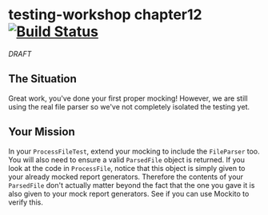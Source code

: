 # testing-workshop chapter12 [![Build Status](https://api.travis-ci.org/the-james-burton/testing-workshop.svg?branch=chapter12)](https://travis-ci.org/the-james-burton/testing-workshop)

*DRAFT*

## The Situation

Great work, you've done your first proper mocking! However, we are still using the real file parser so we've not completely isolated the testing yet.

## Your Mission

In your `ProcessFileTest`, extend your mocking to include the `FileParser` too. You will also need to ensure a valid `ParsedFile` object is returned. If you look at the code in `ProcessFile`, notice that this object is simply given to your already mocked report generators. Therefore the contents of your `ParsedFile` don't actually matter beyond the fact that the one you gave it is also given to your mock report generators. See if you can use Mockito to verify this. 